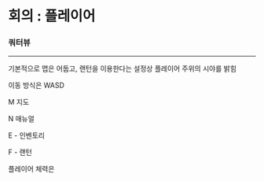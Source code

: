 # 회의 : 플레이어

### 쿼터뷰

---

기본적으로 맵은 어둡고, 랜턴을 이용한다는 설정상 플레이어 주위의 시야를 밝힘

이동 방식은 WASD

M 지도 

N 매뉴얼

E - 인벤토리

F - 랜턴

플레이어 체력은